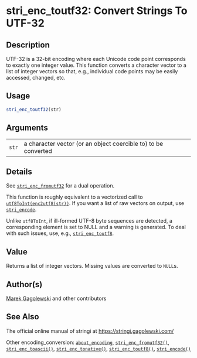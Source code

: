 # stri\_enc\_toutf32: Convert Strings To UTF-32

## Description

UTF-32 is a 32-bit encoding where each Unicode code point corresponds to exactly one integer value. This function converts a character vector to a list of integer vectors so that, e.g., individual code points may be easily accessed, changed, etc.

## Usage

```r
stri_enc_toutf32(str)
```

## Arguments

|       |                                                                |
|-------|----------------------------------------------------------------|
| `str` | a character vector (or an object coercible to) to be converted |

## Details

See [`stri_enc_fromutf32`](stri_enc_fromutf32.md) for a dual operation.

This function is roughly equivalent to a vectorized call to [`utf8ToInt(enc2utf8(str))`](https://stat.ethz.ch/R-manual/R-devel/library/base/html/utf8Conversion.html). If you want a list of raw vectors on output, use [`stri_encode`](stri_encode.md).

Unlike `utf8ToInt`, if ill-formed UTF-8 byte sequences are detected, a corresponding element is set to NULL and a warning is generated. To deal with such issues, use, e.g., [`stri_enc_toutf8`](stri_enc_toutf8.md).

## Value

Returns a list of integer vectors. Missing values are converted to `NULL`s.

## Author(s)

[Marek Gagolewski](https://www.gagolewski.com/) and other contributors

## See Also

The official online manual of <span class="pkg">stringi</span> at <https://stringi.gagolewski.com/>

Other encoding\_conversion: [`about_encoding`](about_encoding.md), [`stri_enc_fromutf32()`](stri_enc_fromutf32.md), [`stri_enc_toascii()`](stri_enc_toascii.md), [`stri_enc_tonative()`](stri_enc_tonative.md), [`stri_enc_toutf8()`](stri_enc_toutf8.md), [`stri_encode()`](stri_encode.md)
